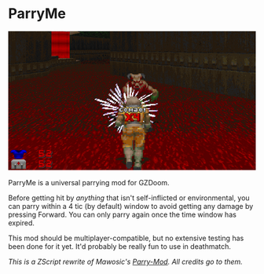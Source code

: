 # ParryMe

![ParryMe in action](preview.png)

ParryMe is a universal parrying mod for GZDoom.

Before getting hit by *anything* that isn't self-inflicted or environmental,
you can parry within a 4 tic (by default) window to avoid getting any damage by
pressing Forward. You can only parry again once the time window has expired.

This mod should be multiplayer-compatible, but no extensive testing has been
done for it yet. It'd probably be really fun to use in deathmatch.

*This is a ZScript rewrite of Mawosic's
[Parry-Mod](https://forum.zdoom.org/viewtopic.php?t=71830). All credits go to
them.*